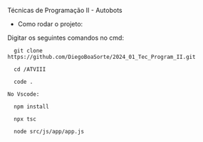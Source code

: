Técnicas de Programação II - Autobots

- Como rodar o projeto:

Digitar os seguintes comandos no cmd:
```
  git clone https://github.com/DiegoBoaSorte/2024_01_Tec_Program_II.git

  cd /ATVIII

  code .

No Vscode:

  npm install
  
  npx tsc
  
  node src/js/app/app.js
```
